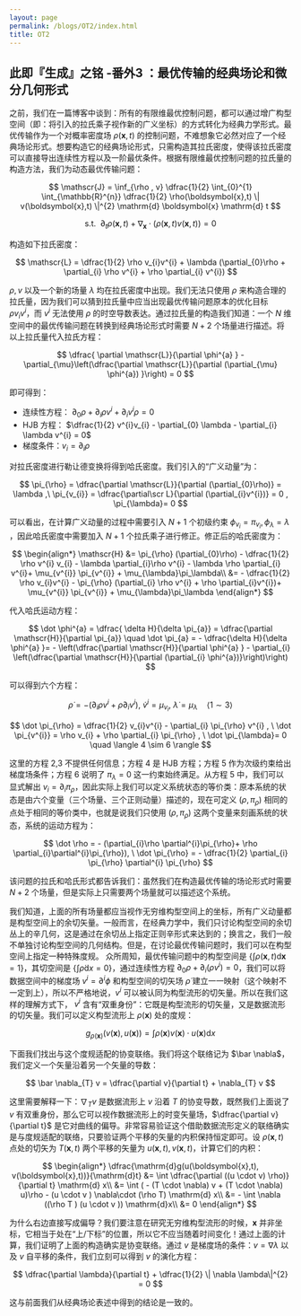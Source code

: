 ```yaml
---
layout: page
permalink: /blogs/OT2/index.html
title: OT2
---
```



## 此即『生成』之铭 -番外3 ：最优传输的经典场论和微分几何形式

之前，我们在一篇博客中谈到：所有的有限维最优控制问题，都可以通过增广构型空间（即：将引入的拉氏乘子视作新的广义坐标）的方式转化为经典力学形式。最优传输作为一个对概率密度场 $\rho(\boldsymbol{x},t)$ 的控制问题，不难想象它必然对应了一个经典场论形式。想要构造它的经典场论形式，只需构造其拉氏密度，使得该拉氏密度可以直接导出连续性方程以及一阶最优条件。根据有限维最优控制问题的拉氏量的构造方法，我们为动态最优传输问题：

$$
\mathscr{J} =  \inf_{\rho , v} \dfrac{1}{2} \int_{0}^{1} \int_{\mathbb{R}^{n}} \dfrac{1}{2} \rho(\boldsymbol{x},t) \| v(\boldsymbol{x},t) \|^{2}   \mathrm{d}  \boldsymbol{x} \mathrm{d} t
$$

$$
\text{s.t.} \  \ \partial_{t}\rho(\boldsymbol{x},t) + \nabla_{\boldsymbol{x}} \cdot (\rho(\boldsymbol{x},t) v(\boldsymbol{x},t)) = 0  
$$

构造如下拉氏密度：

$$
\mathscr{L} = \dfrac{1}{2} \rho v_{i}v^{i} + \lambda (\partial_{0}\rho  +  \partial_{i} \rho  v^{i} + \rho  \partial_{i} v^{i})
$$

$\rho,v$ 以及一个新的场量 $\lambda$ 均在拉氏密度中出现。我们无法只使用 $\rho$ 来构造合理的拉氏量，因为我们可以猜到拉氏量中应当出现最优传输问题原本的优化目标 $\rho v_{i}v^{i}$，而 $v^{i}$ 无法使用 $\rho$ 的时空导数表达。通过拉氏量的构造我们知道：一个 $N$ 维空间中的最优传输问题在转换到经典场论形式时需要 $N+2$ 个场量进行描述。将以上拉氏量代入拉氏方程：

$$
\dfrac{ \partial \mathscr{L}}{\partial \phi^{a} } - \partial_{\mu}\left(\dfrac{\partial \mathscr{L}}{\partial (\partial_{\mu} \phi^{a}) }\right)  = 0 
$$

即可得到：
- 连续性方程： $\partial_{0}\rho   + \partial_{i} \rho  v^{i} + \partial_{i}v^{i}\rho = 0$
- HJB 方程： $\dfrac{1}{2} v^{i}v_{i} - \partial_{0} \lambda  - \partial_{i} \lambda v^{i}  = 0$
- 梯度条件：$v_{i}  = \partial_{i}\rho$

对拉氏密度进行勒让德变换将得到哈氏密度。我们引入的“广义动量”为：

$$
\pi_{\rho}  = \dfrac{\partial \mathscr{L}}{\partial (\partial_{0}\rho)} = \lambda ,\ \pi_{v_{i}} = \dfrac{\partial\scr L}{\partial (\partial_{i}v^{i})} = 0 , \pi_{\lambda}=  0
$$

可以看出，在计算广义动量的过程中需要引入 $N+1$ 个初级约束 $\phi_{v_{i}} = \pi_{v_{i}}, \phi_{\lambda}=  \lambda$ ，因此哈氏密度中需要加入 $N+1$ 个拉氏乘子进行修正。修正后的哈氏密度为：

$$
\begin{align*}
\mathscr{H} &=   \pi_{\rho} (\partial_{0}\rho) - \dfrac{1}{2} \rho  v^{i} v_{i} - \lambda \partial_{i}\rho v^{i} - \lambda \rho  \partial_{i} v^{i}+ \mu_{v^{i}} \pi_{v^{i}} + \mu_{\lambda}\pi_\lambda\\
&= - \dfrac{1}{2} \rho v_{i}v^{i} - \pi_{\rho} (\partial_{i} \rho v^{i} + \rho \partial_{i}v^{i})+ \mu_{v^{i}} \pi_{v^{i}} + \mu_{\lambda}\pi_\lambda
\end{align*}
$$

代入哈氏运动方程：

$$
\dot \phi^{a}  =  \dfrac{ \delta  H}{\delta \pi_{a}} = \dfrac{\partial \mathscr{H}}{\partial \pi_{a}} \quad \dot  \pi_{a}  = - \dfrac{\delta H}{\delta  \phi^{a} }=  - \left(\dfrac{\partial \mathscr{H}}{\partial \phi^{a} } - \partial_{i} \left(\dfrac{\partial \mathscr{H}}{\partial (\partial_{i} \phi^{a})}\right)\right)
$$

可以得到六个方程：

$$
\dot  \rho  = - (\partial_{i} \rho v^{i} + \rho \partial_{i} v^{i}), \ \dot v^{i}  = \mu_{v_{i}} , \  \dot \lambda = \mu_{\lambda}\quad  \langle 1 \sim 3  \rangle 
$$

$$
\dot  \pi_{\rho} = \dfrac{1}{2} v_{i}v^{i} - \partial_{i} \pi_{\rho} v^{i} ,  \  \dot \pi_{v^{i}} = \rho v_{i}  + \rho \partial_{i} \pi_{\rho} , \  \dot  \pi_{\lambda}= 0  \quad  \langle 4 \sim 6  \rangle 
$$

这里的方程 2,3 不提供任何信息；方程 4 是 HJB 方程；方程 5 作为次级约束给出梯度场条件；方程 6 说明了 $\pi_\lambda=0$ 这一约束始终满足。从方程 5 中，我们可以显式解出 $v_{i}  = \partial_{i} \pi_\rho$，因此实际上我们可以定义系统状态的等价类：原本系统的状态是由六个变量（三个场量、三个正则动量）描述的，现在可定义 $(\rho ,\pi_{\rho})$ 相同的点处于相同的等价类中，也就是说我们只使用 $(\rho ,\pi_{\rho})$ 这两个变量来刻画系统的状态，系统的运动方程为：

$$
\dot \rho  = - (\partial_{i}\rho \partial^{i}\pi_{\rho}+ \rho \partial_{i}\partial^{i}\pi_{\rho}), \  \dot \pi_{\rho} = - \dfrac{1}{2} \partial_{i} \pi_{\rho} \partial^{i} \pi_{\rho}
$$

该问题的拉氏和哈氏形式都告诉我们：虽然我们在构造最优传输的场论形式时需要 $N+2$ 个场量，但是实际上只需要两个场量就可以描述这个系统。

我们知道，上面的所有场量都应当视作无穷维构型空间上的坐标，所有广义动量都是构型空间上的余切矢量。一般而言，在经典力学中，我们只讨论构型空间的余切丛上的辛几何，这是通过在余切丛上指定正则辛形式来达到的；换言之，我们一般不单独讨论构型空间的几何结构。但是，在讨论最优传输问题时，我们可以在构型空间上指定一种特殊度规。
众所周知，最优传输问题中的构型空间是 $\{\int  \rho(\boldsymbol{x},t) \mathrm{d}\boldsymbol{x}=1\}$，其切空间是 $\{\int \dot \rho \mathrm{d} x = 0 \}$，通过连续性方程 $\partial_{0}\rho  + \partial_{i}(\rho  v^{i}) = 0$，我们可以将数据空间中的梯度场 $v^{i}= \partial^{i} \phi$ 和构型空间的切矢场 $\dot \rho$ 建立一一映射（这个映射不一定到上），所以不严格地说，$v^{i}$ 可以被认同为构型流形的切矢量。所以在我们这样的理解方式下， $v^{i}$ 含有“双重身份”：它既是构型流形的切矢量，又是数据流形的切矢量。我们可以定义构型流形上 $\rho(\boldsymbol{x})$ 处的度规：

$$
g_{\rho(\boldsymbol{x})}  (v(\boldsymbol{x}), u(\boldsymbol{x})) = \int \rho (\boldsymbol{x}) v(\boldsymbol{x}) \cdot  u(\boldsymbol{x}) \mathrm{d} x
$$

下面我们找出与这个度规适配的协变联络。我们将这个联络记为 $\bar \nabla$，我们定义一个矢量沿着另一个矢量的导数：

$$
\bar \nabla_{T} v  = \dfrac{\partial v}{\partial t} + \nabla_{T} v
$$

这里需要解释一下：$\nabla_{T} v$ 是数据流形上 $v$ 沿着 $T$ 的协变导数，既然我们上面说了 $v$ 有双重身份，那么它可以视作数据流形上的时变矢量场，$\dfrac{\partial v}{\partial t}$ 是它对曲线的偏导。非常容易验证这个借助数据流形定义的联络确实是与度规适配的联络，只要验证两个平移的矢量的内积保持恒定即可。设 $\rho(\boldsymbol{x},t)$ 点处的切矢为 $T(\boldsymbol{x},t)$ 两个平移的矢量为 $u (\boldsymbol{x}, t), v(\boldsymbol{x},t)$，计算它们的内积：

$$
\begin{align*}
\dfrac{\mathrm{d}g(u(\boldsymbol{x},t), v(\boldsymbol{x},t))}{\mathrm{d}t} &= \int  \dfrac{\partial ((u \cdot v) \rho)}{\partial t} \mathrm{d} x\\
&= \int ( - (T \cdot \nabla) v + (T  \cdot \nabla) u)\rho - (u \cdot v )  \nabla\cdot (\rho  T) \mathrm{d} x\\
&= - \int  \nabla ((\rho T ) (u \cdot v )) \mathrm{d}x\\
&= 0 
\end{align*}
$$

为什么右边直接写成偏导？我们要注意在研究无穷维构型流形的时候，$\boldsymbol{x}$ 并非坐标，它相当于处在“上/下标”的位置，所以它不应当随着时间变化！通过上面的计算，我们证明了上面的构造确实是协变联络。通过 $v$ 是梯度场的条件：$v  = \nabla \lambda$ 以及 $v$ 自平移的条件，我们立刻可以得到 $v$ 的演化方程：

$$
\dfrac{\partial \lambda}{\partial t} + \dfrac{1}{2} \| \nabla \lambda\|^{2} = 0 
$$

这与前面我们从经典场论表述中得到的结论是一致的。

